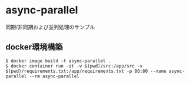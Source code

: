 # async-parallel
同期/非同期および並列処理のサンプル

## docker環境構築
```
$ docker image build -t async-parallel .
$ docker container run -it -v $(pwd)/src:/app/src -v $(pwd)/requirements.txt:/app/requirements.txt -p 80:80 --name async-parallel --rm async-parallel
```